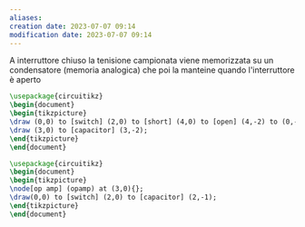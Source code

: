 ```yaml
---
aliases: 
creation date: 2023-07-07 09:14
modification date: 2023-07-07 09:14
---
```


A interruttore chiuso la tenisione campionata viene memorizzata su un condensatore (memoria analogica)  che poi la manteine quando l'interruttore è aperto

```tikz
\usepackage{circuitikz}
\begin{document}
\begin{tikzpicture}
\draw (0,0) to [switch] (2,0) to [short] (4,0) to [open] (4,-2) to (0,-2);
\draw (3,0) to [capacitor] (3,-2);
\end{tikzpicture}
\end{document}
```

```tikz
\usepackage{circuitikz}
\begin{document}
\begin{tikzpicture}
\node[op amp] (opamp) at (3,0){};
\draw(0,0) to [switch] (2,0) to [capacitor] (2,-1);
\end{tikzpicture}
\end{document}
```